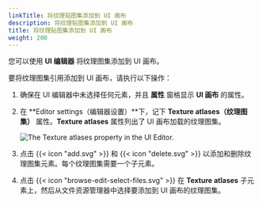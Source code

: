 ```yaml
---
linkTitle: 将纹理贴图集添加到 UI 画布
description: 将纹理贴图集添加到 UI 画布
title: 将纹理贴图集添加到 UI 画布
weight: 200
---
```


您可以使用 **UI 编辑器** 将纹理图集添加到 UI 画布。

要将纹理图集引用添加到 UI 画布，请执行以下操作：

1. 确保在 UI 编辑器中未选择任何元素，并且 **属性** 窗格显示 **UI 画布** 的属性。

1. 在 **Editor settings（编辑器设置）**下，记下 **Texture atlases（纹理图集）** 属性。**Texture atlases** 属性列出了 UI 画布加载的纹理图集。

    ![The Texture atlases property in the UI Editor.](/images/user-guide/interactivity/user-interface/canvases/texture-atlases/ui-editor-texture-atlases-1.png)

1. 点击 {{< icon "add.svg" >}} 和 {{< icon "delete.svg" >}} 以添加和删除纹理图集元素。每个纹理图集需要一个子元素。

1. 点击 {{< icon "browse-edit-select-files.svg" >}} 在 **Texture atlases** 子元素上，然后从文件资源管理器中选择要添加到 UI 画布的纹理图集。
